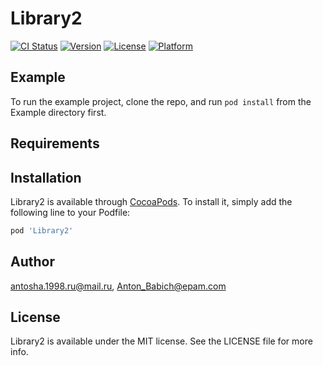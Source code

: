 # Library2

[![CI Status](https://img.shields.io/travis/antosha.1998.ru@mail.ru/Library2.svg?style=flat)](https://travis-ci.org/antosha.1998.ru@mail.ru/Library2)
[![Version](https://img.shields.io/cocoapods/v/Library2.svg?style=flat)](https://cocoapods.org/pods/Library2)
[![License](https://img.shields.io/cocoapods/l/Library2.svg?style=flat)](https://cocoapods.org/pods/Library2)
[![Platform](https://img.shields.io/cocoapods/p/Library2.svg?style=flat)](https://cocoapods.org/pods/Library2)

## Example

To run the example project, clone the repo, and run `pod install` from the Example directory first.

## Requirements

## Installation

Library2 is available through [CocoaPods](https://cocoapods.org). To install
it, simply add the following line to your Podfile:

```ruby
pod 'Library2'
```

## Author

antosha.1998.ru@mail.ru, Anton_Babich@epam.com

## License

Library2 is available under the MIT license. See the LICENSE file for more info.
